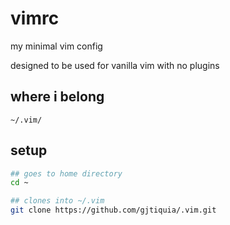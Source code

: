 # vimrc

my minimal vim config

designed to be used for vanilla vim with no plugins

## where i belong

`~/.vim/`

## setup

```bash
## goes to home directory
cd ~

## clones into ~/.vim
git clone https://github.com/gjtiquia/.vim.git
```

